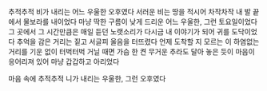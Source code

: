 추적추적 비가 내리는
어느 우울한 오후였다
서러운 비는 땅을 적시어
차작차작 내 발 끝에서 물보라를 내이었다
마냥 딱한 구름이 낮게 드리운
어느 우울한, 그런 토요일이었다
그 곳에서 그 시간만큼은
매일 듣던 노랫소리가 다시금
내 이야기가 되어 귀를 도닥이었다
추억을 감은 거리는 짙고 서글피 울음을 터뜨렸다
언제 도착할 지 모르는 이 하염없는 거리를
기운 없이 터벅터벅 거닐 때면
가슴 한 켠 무거운 추라도 달아 놓은 듯이
마음이 응어리져 있어
마냥 갑갑하고 아리었다

​마음 속에
추적추적 니가 내리는 우울한, 그런 오후였다